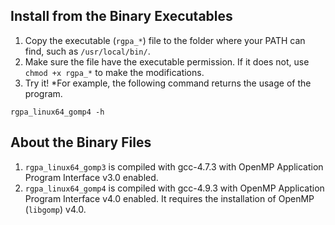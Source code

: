 ## Install from the Binary Executables

1. Copy the executable (`rgpa_*`) file to the folder where your PATH can find, such as `/usr/local/bin/`.
2.  Make sure the file have the executable permission.  If it does not, use `chmod +x rgpa_*` to make the modifications.
3. Try it!
*For example, the following command returns the usage of the program. 

```
rgpa_linux64_gomp4 -h 
```
 
## About the Binary Files
1. `rgpa_linux64_gomp3` is compiled with gcc-4.7.3 with OpenMP Application Program Interface v3.0 enabled.
2.  `rgpa_linux64_gomp4` is compiled with gcc-4.9.3 with OpenMP Application Program Interface v4.0 enabled. It requires the installation of OpenMP (`libgomp`) v4.0.


